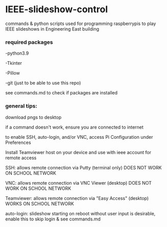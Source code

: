 # IEEE-slideshow-control
commands & python scripts used for programming raspberrypis to play IEEE slideshows in Engineering East building

### required packages

-python3.9

-Tkinter

-Pillow

-git (just to be able to use this repo)

see commands.md to check if packages are installed

### general tips:

download pngs to desktop 

if a command doesn't work, ensure you are connected to internet

to enable SSH, auto-login, and/or VNC, access Pi Configuration under Preferences

Install Teamviewer host on your device and use with ieee account for remote access

SSH: allows remote connection via Putty (terminal only) DOES NOT WORK ON SCHOOL NETWORK

VNC: allows remote connection via VNC Viewer (desktop) DOES NOT WORK ON SCHOOL NETWORK

Teamviewer: allows remote connection via "Easy Access" (desktop) WORKS ON SCHOOL NETWORK

auto-login: slideshow starting on reboot without user input is desirable, enable this to skip login & see commands.md
